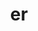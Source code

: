 ---
title: "er"
layout: cache
categories: [package, develop]
meta: {"versions": ["0.2.0", "0.4.0"], "compilers": ["gcc@=11.1.0", "gcc@=7.5.0"], "oss": ["ubuntu18.04", "ubuntu20.04"], "platforms": ["linux"], "targets": ["ppc64le", "x86_64_v3"], "stacks": ["data-vis-sdk", "e4s", "e4s-power", "radiuss", "root"], "num_specs": 24, "num_specs_by_stack": {"root": 24, "radiuss": 3, "e4s-power": 8, "data-vis-sdk": 5, "e4s": 8}}
spec_details: [{"hash": "rdshjgsufr2tpr5u4a2zvlezsriy4a3l", "compiler": "gcc@=7.5.0", "versions": ["0.2.0"], "os": "ubuntu18.04", "platform": "linux", "target": "x86_64_v3", "variants": ["build_system=cmake", "build_type=Release", "generator=make", "~ipo", "+shared"], "stacks": ["root", "radiuss"], "size": "-", "tarball": "https://binaries.spack.io/develop/build_cache/linux-ubuntu18.04-x86_64_v3/gcc-7.5.0/er-0.2.0/linux-ubuntu18.04-x86_64_v3-gcc-7.5.0-er-0.2.0-rdshjgsufr2tpr5u4a2zvlezsriy4a3l.spack"}, {"hash": "rqsfgjdb3uwi6l2zzk6uecejovgylifk", "compiler": "gcc@=7.5.0", "versions": ["0.2.0"], "os": "ubuntu18.04", "platform": "linux", "target": "x86_64_v3", "variants": ["build_system=cmake", "build_type=Release", "generator=make", "~ipo", "+shared"], "stacks": ["root", "radiuss"], "size": "-", "tarball": "https://binaries.spack.io/develop/build_cache/linux-ubuntu18.04-x86_64_v3/gcc-7.5.0/er-0.2.0/linux-ubuntu18.04-x86_64_v3-gcc-7.5.0-er-0.2.0-rqsfgjdb3uwi6l2zzk6uecejovgylifk.spack"}, {"hash": "blvq5lyubueqmjioso3gubvxmeqde7h7", "compiler": "gcc@=7.5.0", "versions": ["0.2.0"], "os": "ubuntu18.04", "platform": "linux", "target": "x86_64_v3", "variants": ["build_system=cmake", "build_type=Release", "generator=make", "~ipo", "+shared"], "stacks": ["root", "radiuss"], "size": "-", "tarball": "https://binaries.spack.io/develop/build_cache/linux-ubuntu18.04-x86_64_v3/gcc-7.5.0/er-0.2.0/linux-ubuntu18.04-x86_64_v3-gcc-7.5.0-er-0.2.0-blvq5lyubueqmjioso3gubvxmeqde7h7.spack"}, {"hash": "vknwvyp65uenslpwcbnqxuyyw7icfii3", "compiler": "gcc@=11.1.0", "versions": ["0.4.0"], "os": "ubuntu20.04", "platform": "linux", "target": "ppc64le", "variants": ["build_system=cmake", "build_type=Release", "generator=make", "~ipo", "+shared"], "stacks": ["root", "e4s-power"], "size": "-", "tarball": "https://binaries.spack.io/develop/build_cache/linux-ubuntu20.04-ppc64le/gcc-11.1.0/er-0.4.0/linux-ubuntu20.04-ppc64le-gcc-11.1.0-er-0.4.0-vknwvyp65uenslpwcbnqxuyyw7icfii3.spack"}, {"hash": "acz7qerfworvlnzbzssbeijjwobi6d4q", "compiler": "gcc@=11.1.0", "versions": ["0.2.0"], "os": "ubuntu20.04", "platform": "linux", "target": "ppc64le", "variants": ["build_system=cmake", "build_type=Release", "generator=make", "~ipo", "+shared"], "stacks": ["root", "e4s-power"], "size": "-", "tarball": "https://binaries.spack.io/develop/build_cache/linux-ubuntu20.04-ppc64le/gcc-11.1.0/er-0.2.0/linux-ubuntu20.04-ppc64le-gcc-11.1.0-er-0.2.0-acz7qerfworvlnzbzssbeijjwobi6d4q.spack"}, {"hash": "fylu56juw5awxtj7m47ufebt76fwokz6", "compiler": "gcc@=11.1.0", "versions": ["0.2.0"], "os": "ubuntu20.04", "platform": "linux", "target": "ppc64le", "variants": ["build_system=cmake", "build_type=Release", "generator=make", "~ipo", "+shared"], "stacks": ["root", "e4s-power"], "size": "-", "tarball": "https://binaries.spack.io/develop/build_cache/linux-ubuntu20.04-ppc64le/gcc-11.1.0/er-0.2.0/linux-ubuntu20.04-ppc64le-gcc-11.1.0-er-0.2.0-fylu56juw5awxtj7m47ufebt76fwokz6.spack"}, {"hash": "glrqj5vaxxdwbcffu73d6stk7xdxcq4p", "compiler": "gcc@=11.1.0", "versions": ["0.2.0"], "os": "ubuntu20.04", "platform": "linux", "target": "ppc64le", "variants": ["build_system=cmake", "build_type=Release", "generator=make", "~ipo", "+shared"], "stacks": ["root", "e4s-power"], "size": "-", "tarball": "https://binaries.spack.io/develop/build_cache/linux-ubuntu20.04-ppc64le/gcc-11.1.0/er-0.2.0/linux-ubuntu20.04-ppc64le-gcc-11.1.0-er-0.2.0-glrqj5vaxxdwbcffu73d6stk7xdxcq4p.spack"}, {"hash": "uf2kmqsr4ldopw3z2anqcrbdpv7tuy2g", "compiler": "gcc@=11.1.0", "versions": ["0.2.0"], "os": "ubuntu20.04", "platform": "linux", "target": "ppc64le", "variants": ["build_system=cmake", "build_type=Release", "generator=make", "~ipo", "+shared"], "stacks": ["root", "e4s-power"], "size": "-", "tarball": "https://binaries.spack.io/develop/build_cache/linux-ubuntu20.04-ppc64le/gcc-11.1.0/er-0.2.0/linux-ubuntu20.04-ppc64le-gcc-11.1.0-er-0.2.0-uf2kmqsr4ldopw3z2anqcrbdpv7tuy2g.spack"}, {"hash": "nflw6qhkxm2esyjfvdsvt3udiglmjp72", "compiler": "gcc@=11.1.0", "versions": ["0.4.0"], "os": "ubuntu20.04", "platform": "linux", "target": "ppc64le", "variants": ["build_system=cmake", "build_type=Release", "generator=make", "~ipo", "+shared"], "stacks": ["root", "e4s-power"], "size": "-", "tarball": "https://binaries.spack.io/develop/build_cache/linux-ubuntu20.04-ppc64le/gcc-11.1.0/er-0.4.0/linux-ubuntu20.04-ppc64le-gcc-11.1.0-er-0.4.0-nflw6qhkxm2esyjfvdsvt3udiglmjp72.spack"}, {"hash": "gnapitzxqibskmy4vc4ekggeicdfrxon", "compiler": "gcc@=11.1.0", "versions": ["0.4.0"], "os": "ubuntu20.04", "platform": "linux", "target": "ppc64le", "variants": ["build_system=cmake", "build_type=Release", "generator=make", "~ipo", "+shared"], "stacks": ["root", "e4s-power"], "size": "-", "tarball": "https://binaries.spack.io/develop/build_cache/linux-ubuntu20.04-ppc64le/gcc-11.1.0/er-0.4.0/linux-ubuntu20.04-ppc64le-gcc-11.1.0-er-0.4.0-gnapitzxqibskmy4vc4ekggeicdfrxon.spack"}, {"hash": "xreodvgyqx7vtre732kqirau6rrpzfld", "compiler": "gcc@=11.1.0", "versions": ["0.4.0"], "os": "ubuntu20.04", "platform": "linux", "target": "ppc64le", "variants": ["build_system=cmake", "build_type=Release", "generator=make", "~ipo", "+shared"], "stacks": ["root", "e4s-power"], "size": "-", "tarball": "https://binaries.spack.io/develop/build_cache/linux-ubuntu20.04-ppc64le/gcc-11.1.0/er-0.4.0/linux-ubuntu20.04-ppc64le-gcc-11.1.0-er-0.4.0-xreodvgyqx7vtre732kqirau6rrpzfld.spack"}, {"hash": "g5vwm2gjyteukzerpv6gquhwfum6kt4e", "compiler": "gcc@=11.1.0", "versions": ["0.4.0"], "os": "ubuntu20.04", "platform": "linux", "target": "x86_64_v3", "variants": ["build_system=cmake", "build_type=Release", "generator=make", "~ipo", "+shared"], "stacks": ["root", "data-vis-sdk"], "size": "-", "tarball": "https://binaries.spack.io/develop/build_cache/linux-ubuntu20.04-x86_64_v3/gcc-11.1.0/er-0.4.0/linux-ubuntu20.04-x86_64_v3-gcc-11.1.0-er-0.4.0-g5vwm2gjyteukzerpv6gquhwfum6kt4e.spack"}, {"hash": "vnev5wucftgazdatfg6xkkxetnj4g5da", "compiler": "gcc@=11.1.0", "versions": ["0.4.0"], "os": "ubuntu20.04", "platform": "linux", "target": "x86_64_v3", "variants": ["build_system=cmake", "build_type=Release", "generator=make", "~ipo", "+shared"], "stacks": ["root", "data-vis-sdk"], "size": "-", "tarball": "https://binaries.spack.io/develop/build_cache/linux-ubuntu20.04-x86_64_v3/gcc-11.1.0/er-0.4.0/linux-ubuntu20.04-x86_64_v3-gcc-11.1.0-er-0.4.0-vnev5wucftgazdatfg6xkkxetnj4g5da.spack"}, {"hash": "7iy776endt7p2wt6bijnmhj3xjco2clq", "compiler": "gcc@=11.1.0", "versions": ["0.4.0"], "os": "ubuntu20.04", "platform": "linux", "target": "x86_64_v3", "variants": ["build_system=cmake", "build_type=Release", "generator=make", "~ipo", "+shared"], "stacks": ["root", "data-vis-sdk"], "size": "-", "tarball": "https://binaries.spack.io/develop/build_cache/linux-ubuntu20.04-x86_64_v3/gcc-11.1.0/er-0.4.0/linux-ubuntu20.04-x86_64_v3-gcc-11.1.0-er-0.4.0-7iy776endt7p2wt6bijnmhj3xjco2clq.spack"}, {"hash": "boki2vrgqxfp7tjy7i7hja72wsciztc6", "compiler": "gcc@=11.1.0", "versions": ["0.4.0"], "os": "ubuntu20.04", "platform": "linux", "target": "x86_64_v3", "variants": ["build_system=cmake", "build_type=Release", "generator=make", "~ipo", "+shared"], "stacks": ["root", "data-vis-sdk"], "size": "-", "tarball": "https://binaries.spack.io/develop/build_cache/linux-ubuntu20.04-x86_64_v3/gcc-11.1.0/er-0.4.0/linux-ubuntu20.04-x86_64_v3-gcc-11.1.0-er-0.4.0-boki2vrgqxfp7tjy7i7hja72wsciztc6.spack"}, {"hash": "ctvcnhj7nodpzkenguy7lwjnib2kv5c5", "compiler": "gcc@=11.1.0", "versions": ["0.4.0"], "os": "ubuntu20.04", "platform": "linux", "target": "x86_64_v3", "variants": ["build_system=cmake", "build_type=Release", "generator=make", "~ipo", "+shared"], "stacks": ["root", "e4s"], "size": "-", "tarball": "https://binaries.spack.io/develop/build_cache/linux-ubuntu20.04-x86_64_v3/gcc-11.1.0/er-0.4.0/linux-ubuntu20.04-x86_64_v3-gcc-11.1.0-er-0.4.0-ctvcnhj7nodpzkenguy7lwjnib2kv5c5.spack"}, {"hash": "a6gfh2wutyo3c6es2j3t3mknfsxlxum7", "compiler": "gcc@=11.1.0", "versions": ["0.4.0"], "os": "ubuntu20.04", "platform": "linux", "target": "x86_64_v3", "variants": ["build_system=cmake", "build_type=Release", "generator=make", "~ipo", "+shared"], "stacks": ["root", "data-vis-sdk"], "size": "-", "tarball": "https://binaries.spack.io/develop/build_cache/linux-ubuntu20.04-x86_64_v3/gcc-11.1.0/er-0.4.0/linux-ubuntu20.04-x86_64_v3-gcc-11.1.0-er-0.4.0-a6gfh2wutyo3c6es2j3t3mknfsxlxum7.spack"}, {"hash": "uqefqgjhnqjjuwikrzadhu5pkk54tz62", "compiler": "gcc@=11.1.0", "versions": ["0.4.0"], "os": "ubuntu20.04", "platform": "linux", "target": "x86_64_v3", "variants": ["build_system=cmake", "build_type=Release", "generator=make", "~ipo", "+shared"], "stacks": ["root", "e4s"], "size": "-", "tarball": "https://binaries.spack.io/develop/build_cache/linux-ubuntu20.04-x86_64_v3/gcc-11.1.0/er-0.4.0/linux-ubuntu20.04-x86_64_v3-gcc-11.1.0-er-0.4.0-uqefqgjhnqjjuwikrzadhu5pkk54tz62.spack"}, {"hash": "ysrppxbb2cvfj7ac4hoawf5hoaoxxhgb", "compiler": "gcc@=11.1.0", "versions": ["0.4.0"], "os": "ubuntu20.04", "platform": "linux", "target": "x86_64_v3", "variants": ["build_system=cmake", "build_type=Release", "generator=make", "~ipo", "+shared"], "stacks": ["root", "e4s"], "size": "-", "tarball": "https://binaries.spack.io/develop/build_cache/linux-ubuntu20.04-x86_64_v3/gcc-11.1.0/er-0.4.0/linux-ubuntu20.04-x86_64_v3-gcc-11.1.0-er-0.4.0-ysrppxbb2cvfj7ac4hoawf5hoaoxxhgb.spack"}, {"hash": "dn4jxp45batlp4fd3h3vekxqfqugsq75", "compiler": "gcc@=11.1.0", "versions": ["0.2.0"], "os": "ubuntu20.04", "platform": "linux", "target": "x86_64_v3", "variants": ["build_system=cmake", "build_type=Release", "generator=make", "~ipo", "+shared"], "stacks": ["root", "e4s"], "size": "-", "tarball": "https://binaries.spack.io/develop/build_cache/linux-ubuntu20.04-x86_64_v3/gcc-11.1.0/er-0.2.0/linux-ubuntu20.04-x86_64_v3-gcc-11.1.0-er-0.2.0-dn4jxp45batlp4fd3h3vekxqfqugsq75.spack"}, {"hash": "l4nhxqnqr7iaiij6rqah5pht4ff5wgkw", "compiler": "gcc@=11.1.0", "versions": ["0.2.0"], "os": "ubuntu20.04", "platform": "linux", "target": "x86_64_v3", "variants": ["build_system=cmake", "build_type=Release", "generator=make", "~ipo", "+shared"], "stacks": ["root", "e4s"], "size": "-", "tarball": "https://binaries.spack.io/develop/build_cache/linux-ubuntu20.04-x86_64_v3/gcc-11.1.0/er-0.2.0/linux-ubuntu20.04-x86_64_v3-gcc-11.1.0-er-0.2.0-l4nhxqnqr7iaiij6rqah5pht4ff5wgkw.spack"}, {"hash": "vaczxgigaycrycli3szlutbs2fvtdpqk", "compiler": "gcc@=11.1.0", "versions": ["0.2.0"], "os": "ubuntu20.04", "platform": "linux", "target": "x86_64_v3", "variants": ["build_system=cmake", "build_type=Release", "generator=make", "~ipo", "+shared"], "stacks": ["root", "e4s"], "size": "-", "tarball": "https://binaries.spack.io/develop/build_cache/linux-ubuntu20.04-x86_64_v3/gcc-11.1.0/er-0.2.0/linux-ubuntu20.04-x86_64_v3-gcc-11.1.0-er-0.2.0-vaczxgigaycrycli3szlutbs2fvtdpqk.spack"}, {"hash": "ua4x54df4ri2ubzl6exosmgrrjs3r2pl", "compiler": "gcc@=11.1.0", "versions": ["0.2.0"], "os": "ubuntu20.04", "platform": "linux", "target": "x86_64_v3", "variants": ["build_system=cmake", "build_type=Release", "generator=make", "~ipo", "+shared"], "stacks": ["root", "e4s"], "size": "-", "tarball": "https://binaries.spack.io/develop/build_cache/linux-ubuntu20.04-x86_64_v3/gcc-11.1.0/er-0.2.0/linux-ubuntu20.04-x86_64_v3-gcc-11.1.0-er-0.2.0-ua4x54df4ri2ubzl6exosmgrrjs3r2pl.spack"}, {"hash": "insifqmdox4ntpcg2fxd3x4xu2vkogdi", "compiler": "gcc@=11.1.0", "versions": ["0.4.0"], "os": "ubuntu20.04", "platform": "linux", "target": "x86_64_v3", "variants": ["build_system=cmake", "build_type=Release", "generator=make", "~ipo", "+shared"], "stacks": ["root", "e4s"], "size": "-", "tarball": "https://binaries.spack.io/develop/build_cache/linux-ubuntu20.04-x86_64_v3/gcc-11.1.0/er-0.4.0/linux-ubuntu20.04-x86_64_v3-gcc-11.1.0-er-0.4.0-insifqmdox4ntpcg2fxd3x4xu2vkogdi.spack"}]
---